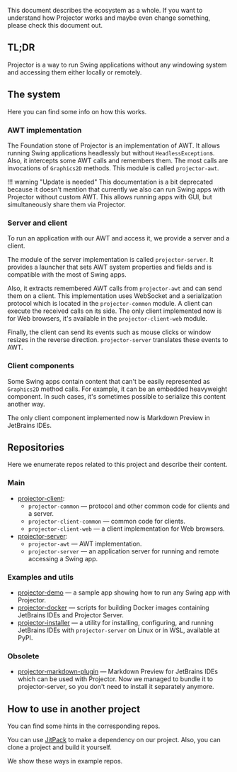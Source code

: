 This document describes the ecosystem as a whole. If you want to understand how Projector works and maybe even change something, please check this document out.

## TL;DR

Projector is a way to run Swing applications without any windowing system and accessing them either locally or remotely.

## The system

Here you can find some info on how this works.

### AWT implementation

The Foundation stone of Projector is an implementation of AWT. It allows running Swing applications headlessly but without `HeadlessException`s. Also, it intercepts some AWT calls and remembers them. The most calls are invocations of `Graphics2D` methods. This module is called `projector-awt`.

!!! warning "Update is needed"
    This documentation is a bit deprecated because it doesn't mention that currently we also can run Swing apps with Projector without custom AWT. This allows running apps with GUI, but simultaneously share them via Projector.

### Server and client

To run an application with our AWT and access it, we provide a server and a client.

The module of the server implementation is called `projector-server`. It provides a launcher that sets AWT system properties and fields and is compatible with the most of Swing apps.

Also, it extracts remembered AWT calls from `projector-awt` and can send them on a client. This implementation uses WebSocket and a serialization protocol which is located in the `projector-common` module. A client can execute the received calls on its side. The only client implemented now is for Web browsers, it's available in the `projector-client-web` module.

Finally, the client can send its events such as mouse clicks or window resizes in the reverse direction. `projector-server` translates these events to AWT.

### Client components

Some Swing apps contain content that can't be easily represented as `Graphics2D` method calls. For example, it can be an embedded heavyweight component. In such cases, it's sometimes possible to serialize this content another way.

The only client component implemented now is Markdown Preview in JetBrains IDEs.

## Repositories
Here we enumerate repos related to this project and describe their content.

### Main

* [projector-client](https://github.com/JetBrains/projector-client):
    * `projector-common` &mdash; protocol and other common code for clients and a server.
    * `projector-client-common` &mdash; common code for clients.
    * `projector-client-web` &mdash; a client implementation for Web browsers.
* [projector-server](https://github.com/JetBrains/projector-server):
    * `projector-awt` &mdash; AWT implementation.
    * `projector-server` &mdash; an application server for running and remote accessing a Swing app.

### Examples and utils

* [projector-demo](https://github.com/JetBrains/projector-demo) &mdash; a sample app showing how to run any Swing app with Projector.
* [projector-docker](https://github.com/JetBrains/projector-docker) &mdash; scripts for building Docker images containing JetBrains IDEs and Projector Server.
* [projector-installer](https://github.com/JetBrains/projector-installer) &mdash; a utility for installing, configuring, and running JetBrains IDEs with `projector-server` on Linux or in WSL, available at PyPI.

### Obsolete

* [projector-markdown-plugin](https://github.com/JetBrains/projector-markdown-plugin) &mdash; Markdown Preview for JetBrains IDEs which can be used with Projector. Now we managed to bundle it to projector-server, so you don't need to install it separately anymore.

## How to use in another project

You can find some hints in the corresponding repos.

You can use [JitPack](https://jitpack.io/) to make a dependency on our project. Also, you can clone a project and build it yourself.

We show these ways in example repos.
